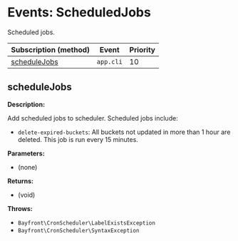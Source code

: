 # Events: ScheduledJobs

Scheduled jobs.

| Subscription (method)         | Event     | Priority |
|-------------------------------|-----------|----------|
| [scheduleJobs](#schedulejobs) | `app.cli` | 10       |

## scheduleJobs

**Description:**

Add scheduled jobs to scheduler. Scheduled jobs include:

- `delete-expired-buckets`: All buckets not updated in more than 1 hour are deleted. This job is run every 15 minutes.

**Parameters:**

- (none)

**Returns:**

- (void)

**Throws:**

- `Bayfront\CronScheduler\LabelExistsException`
- `Bayfront\CronScheduler\SyntaxException`